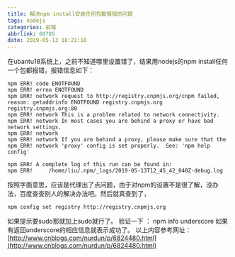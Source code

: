 ```yaml
---
title: 解决npm install安装任何包都报错的问题
tags: nodejs
categories: 前端
abbrlink: 60785
date: 2019-05-13 18:21:10
---
```

在ubantu18系统上，之前不知道哪里设置错了，结果用nodejs的npm install任何一个包都报错，报错信息如下：
```
npm ERR! code ENOTFOUND
npm ERR! errno ENOTFOUND
npm ERR! network request to http://registry.cnpmjs.org/cnpm failed, reason: getaddrinfo ENOTFOUND registry.cnpmjs.org registry.cnpmjs.org:80
npm ERR! network This is a problem related to network connectivity.
npm ERR! network In most cases you are behind a proxy or have bad network settings.
npm ERR! network 
npm ERR! network If you are behind a proxy, please make sure that the
npm ERR! network 'proxy' config is set properly.  See: 'npm help config'

npm ERR! A complete log of this run can be found in:
npm ERR!     /home/liu/.npm/_logs/2019-05-13T12_45_42_040Z-debug.log

```
按照字面意思，应该是代理出了点问题，由于对npm的设置不是很了解，没办法，百度查查别人的解决办法吧。然后就真查到了，
```
npm config set registry http://registry.cnpmjs.org
```
如果提示要sudo那就加上sudo就行了。
验证一下 ： npm info underscore 如果有返回underscore的相应信息就表示成功了。
以上内容参考网址：[http://www.cnblogs.com/nurdun/p/6824480.html](http://www.cnblogs.com/nurdun/p/6824480.html) 
